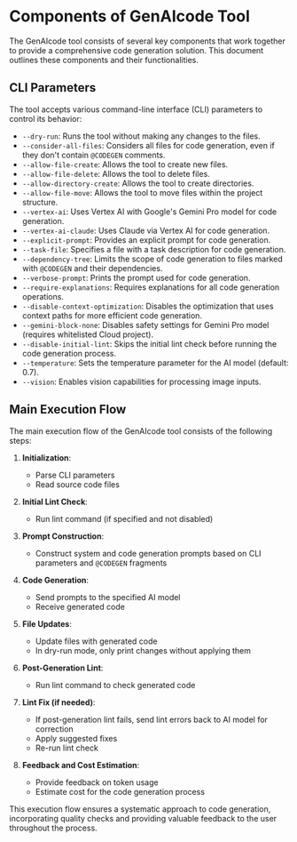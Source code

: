 # Components of GenAIcode Tool

The GenAIcode tool consists of several key components that work together to provide a comprehensive code generation solution. This document outlines these components and their functionalities.

## CLI Parameters

The tool accepts various command-line interface (CLI) parameters to control its behavior:

- `--dry-run`: Runs the tool without making any changes to the files.
- `--consider-all-files`: Considers all files for code generation, even if they don't contain `@CODEGEN` comments.
- `--allow-file-create`: Allows the tool to create new files.
- `--allow-file-delete`: Allows the tool to delete files.
- `--allow-directory-create`: Allows the tool to create directories.
- `--allow-file-move`: Allows the tool to move files within the project structure.
- `--vertex-ai`: Uses Vertex AI with Google's Gemini Pro model for code generation.
- `--vertex-ai-claude`: Uses Claude via Vertex AI for code generation.
- `--explicit-prompt`: Provides an explicit prompt for code generation.
- `--task-file`: Specifies a file with a task description for code generation.
- `--dependency-tree`: Limits the scope of code generation to files marked with `@CODEGEN` and their dependencies.
- `--verbose-prompt`: Prints the prompt used for code generation.
- `--require-explanations`: Requires explanations for all code generation operations.
- `--disable-context-optimization`: Disables the optimization that uses context paths for more efficient code generation.
- `--gemini-block-none`: Disables safety settings for Gemini Pro model (requires whitelisted Cloud project).
- `--disable-initial-lint`: Skips the initial lint check before running the code generation process.
- `--temperature`: Sets the temperature parameter for the AI model (default: 0.7).
- `--vision`: Enables vision capabilities for processing image inputs.

## Main Execution Flow

The main execution flow of the GenAIcode tool consists of the following steps:

1. **Initialization**:

   - Parse CLI parameters
   - Read source code files

2. **Initial Lint Check**:

   - Run lint command (if specified and not disabled)

3. **Prompt Construction**:

   - Construct system and code generation prompts based on CLI parameters and `@CODEGEN` fragments

4. **Code Generation**:

   - Send prompts to the specified AI model
   - Receive generated code

5. **File Updates**:

   - Update files with generated code
   - In dry-run mode, only print changes without applying them

6. **Post-Generation Lint**:

   - Run lint command to check generated code

7. **Lint Fix (if needed)**:

   - If post-generation lint fails, send lint errors back to AI model for correction
   - Apply suggested fixes
   - Re-run lint check

8. **Feedback and Cost Estimation**:
   - Provide feedback on token usage
   - Estimate cost for the code generation process

This execution flow ensures a systematic approach to code generation, incorporating quality checks and providing valuable feedback to the user throughout the process.
